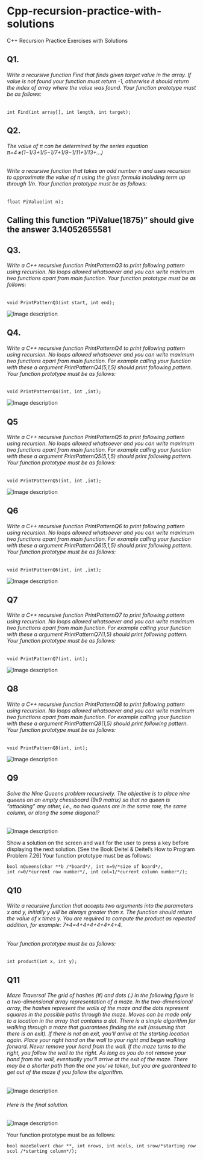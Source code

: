 # Cpp-recursion-practice-with-solutions
C++ Recursion Practice Exercises with Solutions

## Q1.
###### Write a recursive function Find that finds given target value in the array. If value is not found your function must return -1, otherwise it should return the index of array where the value was found. Your function prototype must be as follows:
  
  ```
  int Find(int array[], int length, int target);
  ```
## Q2. 
###### The value of π can be determined by the series equation π=4∗(1−1/3+1/5−1/7+1/9−1/11+1/13+…)
###### Write a  recursive function that takes an odd number n and uses recursion to approximate the value of π using the given formula including term up through 1/n. Your function prototype must be as follows:

 ```
 float PiValue(int n);
 ```
 
 ## Calling this function “PiValue(1875)” should give the answer 3.14052655581
 
 
 ## Q3.
 ###### Write a C++ recursive function PrintPatternQ3 to print following pattern using recursion. No loops allowed whatsoever and you can write maximum two functions apart from main function.  Your function prototype must be as follows:
```
void PrintPatternQ3(int start, int end);
```
![Image description](https://i.imgur.com/ZZ6DuWB.png)


## Q4.
###### Write a C++ recursive function PrintPatternQ4 to print following pattern using recursion. No loops allowed whatsoever and you can write maximum two functions apart from main function. For example calling your function with  these a argument  PrintPatternQ4(5,1,5) should print following pattern. Your function prototype must be as follows:
```
void PrintPatternQ4(int, int ,int);
```

![Image description](https://i.imgur.com/d6c8L5O.png)


## Q5
###### Write a C++ recursive function PrintPatternQ5 to print following pattern using recursion. No loops allowed whatsoever and you can write maximum two functions apart from main function. For example calling your function with  these a argument  PrintPatternQ5(5,1,5) should print following pattern. Your function prototype must be as follows:
```
void PrintPatternQ5(int, int ,int);
```
![Image description](https://i.imgur.com/Limkb9h.png)


## Q6
###### Write a C++ recursive function PrintPatternQ6 to print following pattern using recursion. No loops allowed whatsoever and you can write maximum two functions apart from main function. For example calling your function with  these a argument PrintPatternQ6(5,1,5) should print following pattern. Your function prototype must be as follows:
```
void PrintPatternQ6(int, int ,int);
```
![Image description](https://i.imgur.com/zdIUdd0.png)


## Q7
###### Write a C++ recursive function PrintPatternQ7 to print following pattern using recursion. No loops allowed whatsoever and you can write maximum two functions apart from main function. For example calling your function with these a argument  PrintPatternQ7(1,5) should print following pattern. Your function prototype must be as follows:
```
void PrintPatternQ7(int, int);
```
![Image description](https://i.imgur.com/cK6B9g7.png)


## Q8
###### Write a C++ recursive function PrintPatternQ8 to print following pattern using recursion. No loops allowed whatsoever and you can write maximum two functions apart from main function. For example calling your function with these a argument  PrintPatternQ8(1,5) should print following pattern. Your function prototype must be as follows:
```
void PrintPatternQ8(int, int);  
```

![Image description](https://i.imgur.com/K0ILbuc.png)

## Q9
######  Solve the Nine Queens problem recursively. The objective is to place nine queens on an empty chessboard (9x9  matrix) so that no queen is “attacking” any other, i.e., no two queens are in the same row, the same column, or along the same diagonal?


![Image description](https://i.imgur.com/ysvf0NM.png)

Show a solution on the screen and wait for the user to press a key before displaying the next solution. [See the Book Deitel & Deitel’s How to Program Problem 7.26]
Your function prototype must be as follows:
```
bool nQueens(char **b /*board*/, int n=9/*size of board*/,
int r=0/*current row number*/, int col=1/*current column number*/);
```


## Q10
###### Write a recursive function that accepts two arguments into the parameters x and y, initially y will be always greater than x. The function should return the value of x times y. You are required to compute the product as repeated addition, for example: 7*4=4+4+4+4+4+4+4. 
###### Your function prototype must be as follows:
```
int product(int x, int y);
```

## Q11
###### Maze Traversal The grid of hashes (#) and dots (.) in the following figure is a two-dimensional array representation of a maze. In the two-dimensional array, the hashes represent the walls of the maze and the dots represent squares in the possible paths through the maze. Moves can be made only to a location in the array that contains a dot. There is a simple algorithm for walking through a maze that guarantees finding the exit (assuming that there is an exit). If there is not an exit, you’ll arrive at the starting location again. Place your right hand on the wall to your right and begin walking forward. Never remove your hand from the wall. If the maze turns to the right, you follow the wall to the right. As long as you do not remove your hand from the wall, eventually you’ll arrive at the exit of the maze. There may be a shorter path than the one you’ve taken, but you are guaranteed to get out of the maze if you follow the algorithm.

![Image description](https://i.imgur.com/pON7HFg.png)

###### Here is the final solution.

![Image description](https://i.imgur.com/ipt2lAx.png)


Your function prototype must be as follows:
```
bool mazeSolver( char **, int nrows, int ncols, int srow/*starting row */, int  scol /*starting column*/);
```


